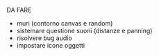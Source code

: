 DA FARE

- muri (contorno canvas e random)
- sistemare questione suoni (distanze e panning)
- risolvere bug audio
- impostare icone oggetti